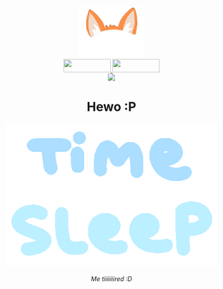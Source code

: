 <div id="header" align="center">
    <img src="assets/fox_ears.gif" width="150" />
</div>

<div id="links" align="center">
    <a href="https://youtube.com/channel/UCQOCttekYgat-mh467A0wDQ">
        <img src="https://img.shields.io/badge/YouTube-red?style=for-the-badge&logo=youtube&logoColor=white" height="30" width="107"/>
    </a>
    <a href="https://github.com/TriFoxi">
        <img src="https://img.shields.io/badge/Github-pink?style=for-the-badge&logo=github&logoColor=black" height="30" width="107" />
    </a>
</div>

<div id="stats" align="center">
    <a href="https://www.youtube.com/watch?v=dQw4w9WgXcQ" >
        <img src="https://komarev.com/ghpvc/?username=trifoxi" width="107"/>
    </a>
</div>

<div align="center">
    <h1>Hewo :P</h1>
</div>

<div align="center">
    <img src="assets/timeToSleep.gif" />
    <h6>Me tiiiiiiired :D</h6>
</div>


    
